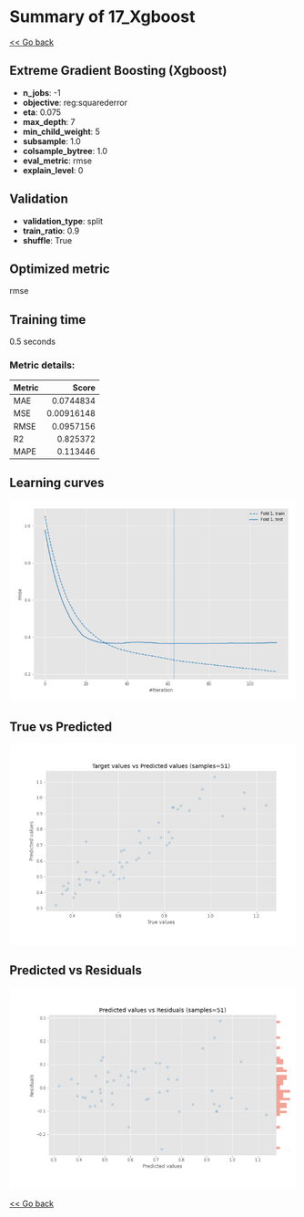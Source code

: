 # Summary of 17_Xgboost

[<< Go back](../README.md)


## Extreme Gradient Boosting (Xgboost)
- **n_jobs**: -1
- **objective**: reg:squarederror
- **eta**: 0.075
- **max_depth**: 7
- **min_child_weight**: 5
- **subsample**: 1.0
- **colsample_bytree**: 1.0
- **eval_metric**: rmse
- **explain_level**: 0

## Validation
 - **validation_type**: split
 - **train_ratio**: 0.9
 - **shuffle**: True

## Optimized metric
rmse

## Training time

0.5 seconds

### Metric details:
| Metric   |      Score |
|:---------|-----------:|
| MAE      | 0.0744834  |
| MSE      | 0.00916148 |
| RMSE     | 0.0957156  |
| R2       | 0.825372   |
| MAPE     | 0.113446   |



## Learning curves
![Learning curves](learning_curves.png)
## True vs Predicted

![True vs Predicted](true_vs_predicted.png)


## Predicted vs Residuals

![Predicted vs Residuals](predicted_vs_residuals.png)



[<< Go back](../README.md)

